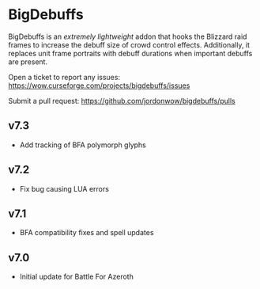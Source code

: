 # BigDebuffs

BigDebuffs is an _extremely lightweight_ addon that hooks the Blizzard raid frames to increase the debuff size of crowd control effects. Additionally, it replaces unit frame portraits with debuff durations when important debuffs are present.

Open a ticket to report any issues:
https://wow.curseforge.com/projects/bigdebuffs/issues

Submit a pull request:
https://github.com/jordonwow/bigdebuffs/pulls

## v7.3

* Add tracking of BFA polymorph glyphs

## v7.2

* Fix bug causing LUA errors

## v7.1

* BFA compatibility fixes and spell updates

## v7.0

* Initial update for Battle For Azeroth
